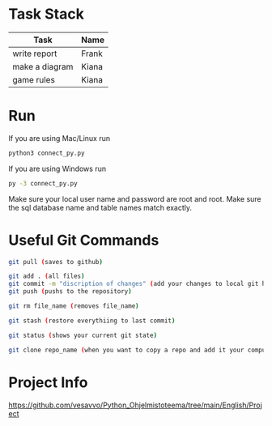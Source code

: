 # Task Stack
 | Task                                          | Name               | 
 |-----------------------------------------------|--------------------|
 | write report                                  | Frank              |
 | make a diagram                                | Kiana              |
 | game rules                                    | Kiana              |

# Run
If you are using Mac/Linux run
```bash
python3 connect_py.py
```

If you are using Windows run
```bash
py -3 connect_py.py
```

Make sure your local user name and password are root and root.
Make sure the sql database name and table names match exactly.

# Useful Git Commands

```bash
git pull (saves to github)

git add . (all files)
git commit -m "discription of changes" (add your changes to local git history)
git push (pushs to the repository)

git rm file_name (removes file_name)

git stash (restore everythiing to last commit)

git status (shows your current git state)

git clone repo_name (when you want to copy a repo and add it your computer)
```

# Project Info
https://github.com/vesavvo/Python_Ohjelmistoteema/tree/main/English/Project
